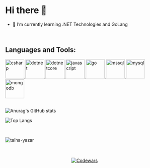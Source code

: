 <h1> Hi there 👋</h1>

- 🌱 I’m currently learning .NET Technologies and GoLang

<br>

<h2 align="left">Languages and Tools:</h2>
<p align="left"> 
  <a href="https://www.w3schools.com/cs/" target="_blank" rel="noreferrer"> 
    <img src="https://cdn.jsdelivr.net/gh/devicons/devicon/icons/csharp/csharp-original.svg" alt="csharp" width="60" height="60"/> 
  </a> 
  <a href="https://dotnet.microsoft.com/" target="_blank" rel="noreferrer"> 
    <img src="https://cdn.jsdelivr.net/gh/devicons/devicon/icons/dot-net/dot-net-original-wordmark.svg" alt="dotnet" width="60" height="60"/> 
  </a>
  <a href="https://dotnet.microsoft.com/" target="_blank" rel="noreferrer"> 
    <img src="https://cdn.jsdelivr.net/gh/devicons/devicon/icons/dotnetcore/dotnetcore-original.svg" alt="dotnetcore" width="60" height="60"/> 
  </a>
  <a href="https://www.javascript.com/" target="_blank" rel="noreferrer"> 
    <img src="https://cdn.jsdelivr.net/gh/devicons/devicon/icons/javascript/javascript-original.svg" alt="javascript" width="60" height="60"/> 
  </a>
  <a href="https://go.dev/" target="_blank" rel="noreferrer"> 
    <img src="https://cdn.jsdelivr.net/gh/devicons/devicon/icons/go/go-original.svg" alt="go" width="60" height="60"/> 
  </a>
  <a href="https://docs.microsoft.com/en-us/sql/sql-server/" target="_blank" rel="noreferrer"> 
    <img src="https://cdn.jsdelivr.net/gh/devicons/devicon/icons/microsoftsqlserver/microsoftsqlserver-plain.svg" alt="mssql" width="60" height="60"/> 
  </a>
  <a href="https://www.mysql.com/" target="_blank" rel="noreferrer"> 
    <img src="https://cdn.jsdelivr.net/gh/devicons/devicon/icons/mysql/mysql-original-wordmark.svg" alt="mysql" width="60" height="60"/> 
  </a>
  <a href="https://www.mongodb.com/" target="_blank" rel="noreferrer"> 
    <img src="https://cdn.jsdelivr.net/gh/devicons/devicon/icons/mongodb/mongodb-original-wordmark.svg" alt="mongodb" width="60" height="60"/> 
  </a>

  <br>
  <br>
  
![Anurag's GitHub stats](https://github-readme-stats.vercel.app/api?username=talha-yazar&show_icons=true&theme=radical)
  
![Top Langs](https://github-readme-stats.vercel.app/api/top-langs/?username=talha-yazar&layout=compact&theme=tokyonight)

<br>
<p align="left"><img src="https://komarev.com/ghpvc/?username=talha-yazar&style=flat-square&color=blueviolet" alt="talha-yazar" /></p>

<br>

<br>

<div id="statistics_competitions_block_id" align="center" style="align-content: center; text-align:center;">
    <a href="https://www.codewars.com/users/talha-yazar" target="_blank">
        <img src="https://www.codewars.com/users/AlpTalhaYazar/badges/large" alt="Codewars" />
    </a>
</div>

<br>
  
<!--
**talha-yazar/talha-yazar** is a ✨ _special_ ✨ repository because its `README.md` (this file) appears on your GitHub profile.

Here are some ideas to get you started:

- 🔭 I’m currently working on ...
- 🌱 I’m currently learning ...
- 👯 I’m looking to collaborate on ...
- 🤔 I’m looking for help with ...
- 💬 Ask me about ...
- 📫 How to reach me: ...
- 😄 Pronouns: ...
- ⚡ Fun fact: ...
-->
